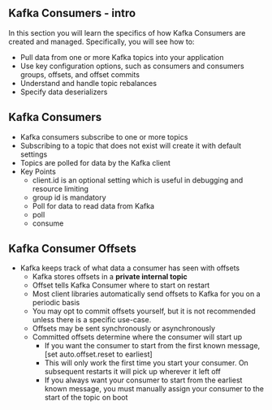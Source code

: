 ## Kafka Consumers - intro
In this section you will learn the specifics of how Kafka Consumers are created and managed. Specifically, you will see how to:

- Pull data from one or more Kafka topics into your application
- Use key configuration options, such as consumers and consumers groups, offsets, and offset commits
- Understand and handle topic rebalances
- Specify data deserializers

## Kafka Consumers 
- Kafka consumers subscribe to one or more topics
- Subscribing to a topic that does not exist will create it with default settings
- Topics are polled for data by the Kafka client
- Key Points
    - client.id is an optional setting which is useful in debugging and resource limiting
    - group id is mandatory
    - Poll for data to read data from Kafka
    - poll
    - consume

## Kafka Consumer Offsets
- Kafka keeps track of what data a consumer has seen with offsets
    - Kafka stores offsets in a **private internal topic**
    - Offset tells Kafka Consumer where to start on restart
    - Most client libraries automatically send offsets to Kafka for you on a periodic basis
    - You may opt to commit offsets yourself, but it is not recommended unless there is a specific use-case.
    - Offsets may be sent synchronously or asynchronously
    - Committed offsets determine where the consumer will start up
        - If you want the consumer to start from the first known message, [set auto.offset.reset to earliest]
        - This will only work the first time you start your consumer. On subsequent restarts it will pick up wherever it left off
        - If you always want your consumer to start from the earliest known message, you must manually assign your consumer to the start of the topic on boot